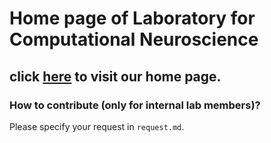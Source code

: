 # Home page of Laboratory for Computational Neuroscience
## click [here](https://cityucompuneurolab.github.io) to visit our home page.
### How to contribute (only for internal lab members)?

Please specify your request in `request.md`.
